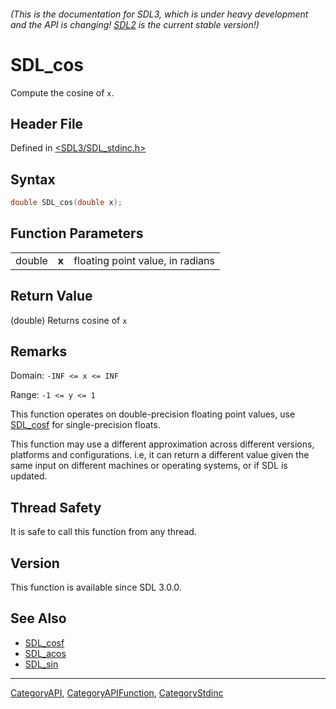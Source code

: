###### (This is the documentation for SDL3, which is under heavy development and the API is changing! [SDL2](https://wiki.libsdl.org/SDL2/) is the current stable version!)
# SDL_cos

Compute the cosine of `x`.

## Header File

Defined in [<SDL3/SDL_stdinc.h>](https://github.com/libsdl-org/SDL/blob/main/include/SDL3/SDL_stdinc.h)

## Syntax

```c
double SDL_cos(double x);
```

## Function Parameters

|        |       |                                  |
| ------ | ----- | -------------------------------- |
| double | **x** | floating point value, in radians |

## Return Value

(double) Returns cosine of `x`

## Remarks

Domain: `-INF <= x <= INF`

Range: `-1 <= y <= 1`

This function operates on double-precision floating point values, use
[SDL_cosf](SDL_cosf) for single-precision floats.

This function may use a different approximation across different versions,
platforms and configurations. i.e, it can return a different value given
the same input on different machines or operating systems, or if SDL is
updated.

## Thread Safety

It is safe to call this function from any thread.

## Version

This function is available since SDL 3.0.0.

## See Also

- [SDL_cosf](SDL_cosf)
- [SDL_acos](SDL_acos)
- [SDL_sin](SDL_sin)

----
[CategoryAPI](CategoryAPI), [CategoryAPIFunction](CategoryAPIFunction), [CategoryStdinc](CategoryStdinc)

